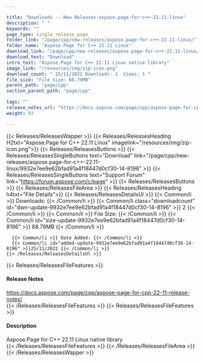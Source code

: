 ```yaml
---

title: "Downloads ---New Releases-aspose.page-for-c++-22.11-linux"
description: " "
keywords: ""
page_type: single_release_page
folder_link: "/page/cpp/new-releases/aspose.page-for-c++-22.11-linux/"
folder_name: "Aspose.Page for C++ 22.11 Linux"
download_link: "/page/cpp/new-releases/aspose.page-for-c++-22.11-linux/9932e7ee9e62bfad91a4f18447d0cf30-14-8196"
download_text: "Download"
intro_text: "Aspose.Page for C++ 22.11 Linux native library"
image_link: "/resources/img/zip-icon.png"
download_count: " 25/11/2022 Downloads: 2  Views: 1 "
file_size: "File Size: 68.79MB"
parent_path: "page/cpp"
section_parent_path: "page/cpp"

tags: ""
release_notes_url: "https://docs.aspose.com/page/cpp/aspose-page-for-cpp-22-11-release-notes/"
weight: 93

---
```


{{< Releases/ReleasesWapper >}}
  {{< Releases/ReleasesHeading H2txt="Aspose.Page for C++ 22.11 Linux" imagelink="/resources/img/zip-icon.png">}}
  {{< Releases/ReleasesButtons >}}
    {{< Releases/ReleasesSingleButtons text="Download" link="/page/cpp/new-releases/aspose.page-for-c++-22.11-linux/9932e7ee9e62bfad91a4f18447d0cf30-14-8196" >}}
    {{< Releases/ReleasesSingleButtons text="Support Forum" link="https://forum.aspose.com/c/page" >}}
  {{< Releases/ReleasesButtons >}}
  {{< Releases/ReleasesFileArea >}}
    {{< Releases/ReleasesHeading h4txt="File Details">}}
    {{< Releases/ReleasesDetailsUl >}}
      {{< Common/li >}} Downloads: {{< /Common/li >}}
      {{< Common/li class="downloadcount" id="dwn-update-9932e7ee9e62bfad91a4f18447d0cf30-14-8196" >}} 2 {{< /Common/li >}}
      {{< Common/li >}} File Size: {{< /Common/li >}}
      {{< Common/li id="size-update-9932e7ee9e62bfad91a4f18447d0cf30-14-8196" >}} 68.79MB {{< /Common/li >}}

      {{< Common/li >}} Date Added: {{< /Common/li >}}
      {{< Common/li id="added-update-9932e7ee9e62bfad91a4f18447d0cf30-14-8196" >}}25/11/2022 {{< /Common/li >}}
    {{< /Releases/ReleasesDetailsUl >}}

  {{< Releases/ReleasesFileFeatures >}}
      <h4>Release Notes</h4><div><a href='https://docs.aspose.com/page/cpp/aspose-page-for-cpp-22-11-release-notes/'>https://docs.aspose.com/page/cpp/aspose-page-for-cpp-22-11-release-notes/</a></div>
  {{< /Releases/ReleasesFileFeatures >}}
  {{< Releases/ReleasesFileFeatures >}}
      <h4>Description</h4><div class="HTMLDescription">Aspose.Page for C++ 22.11 Linux native library</div>
  {{< /Releases/ReleasesFileFeatures >}}
 {{< /Releases/ReleasesFileArea >}}
{{< /Releases/ReleasesWapper >}}


